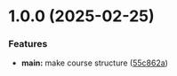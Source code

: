 # 1.0.0 (2025-02-25)


### Features

* **main:** make course structure ([55c862a](https://github.com/IS-Bespaliy/os-intro/commit/55c862aa619a9a48c3dd1e55107abbf70c9c1d90))



